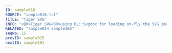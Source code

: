 ```yaml
---
ID: sample016
SOURCE: "sample016.tcl"
TITLE: "Tiger SVG"
INFO: "<BR>Tiger SVG<BR>using BL::Svgdoc for loading on-fly the SVG image<BR>Interactive Animation"
RELATED: "sample014 sample105"
seqNo: 15
prevID: sample015
nextID: sample101
---
```


